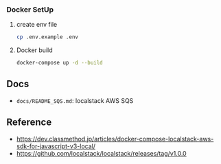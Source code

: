 ### Docker SetUp

1. create env file

   ```bash
   cp .env.example .env
   ```

2. Docker build
   ```bash
   docker-compose up -d --build
   ```

## Docs

- `docs/README_SQS.md`: localstack AWS SQS

## Reference

- https://dev.classmethod.jp/articles/docker-compose-localstack-aws-sdk-for-javascript-v3-local/
- https://github.com/localstack/localstack/releases/tag/v1.0.0
